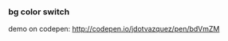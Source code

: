 ### bg color switch

demo on codepen: <a href="http://codepen.io/jdotvazquez/pen/bdVmZM" target="_blank">http://codepen.io/jdotvazquez/pen/bdVmZM</a>
